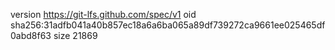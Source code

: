 version https://git-lfs.github.com/spec/v1
oid sha256:31adfb041a40b857ec18a6a6ba065a89df739272ca9661ee025465df0abd8f63
size 21869
